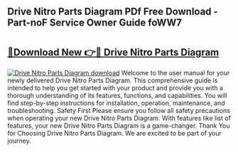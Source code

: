 ## Drive Nitro Parts Diagram PDf Free Download - Part-noF Service Owner Guide foWW7

# <h2><a href="http://dfpkf4c.blite.top/?on=Drive+Nitro+Parts+Diagram">🔗Download New 👉🔴 Drive Nitro Parts Diagram</a></h2>

[![Drive Nitro Parts Diagram download](https://i.imgur.com/lujVjoI.png)](http://dfpkf4c.blite.top/?on=Drive+Nitro+Parts+Diagram)
Welcome to the user manual for your newly delivered Drive Nitro Parts Diagram. This comprehensive guide is intended to help you get started with your product and provide you with a thorough understanding of its features, functions, and capabilities. You will find step-by-step instructions for installation, operation, maintenance, and troubleshooting. Safety First Please ensure you follow all safety precautions when operating your new Drive Nitro Parts Diagram. With features like list of features, your new Drive Nitro Parts Diagram is a game-changer. Thank You for Choosing Drive Nitro Parts Diagram. We are excited to be part of your journey.
